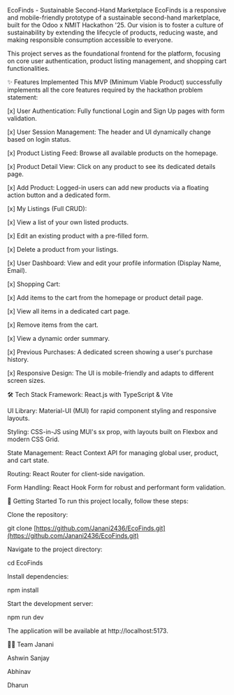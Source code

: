 EcoFinds - Sustainable Second-Hand Marketplace
EcoFinds is a responsive and mobile-friendly prototype of a sustainable second-hand marketplace, built for the Odoo x NMIT Hackathon '25. Our vision is to foster a culture of sustainability by extending the lifecycle of products, reducing waste, and making responsible consumption accessible to everyone.

This project serves as the foundational frontend for the platform, focusing on core user authentication, product listing management, and shopping cart functionalities.

✨ Features Implemented
This MVP (Minimum Viable Product) successfully implements all the core features required by the hackathon problem statement:

[x] User Authentication: Fully functional Login and Sign Up pages with form validation.

[x] User Session Management: The header and UI dynamically change based on login status.

[x] Product Listing Feed: Browse all available products on the homepage.

[x] Product Detail View: Click on any product to see its dedicated details page.

[x] Add Product: Logged-in users can add new products via a floating action button and a dedicated form.

[x] My Listings (Full CRUD):

[x] View a list of your own listed products.

[x] Edit an existing product with a pre-filled form.

[x] Delete a product from your listings.

[x] User Dashboard: View and edit your profile information (Display Name, Email).

[x] Shopping Cart:

[x] Add items to the cart from the homepage or product detail page.

[x] View all items in a dedicated cart page.

[x] Remove items from the cart.

[x] View a dynamic order summary.

[x] Previous Purchases: A dedicated screen showing a user's purchase history.

[x] Responsive Design: The UI is mobile-friendly and adapts to different screen sizes.

🛠️ Tech Stack
Framework: React.js with TypeScript & Vite

UI Library: Material-UI (MUI) for rapid component styling and responsive layouts.

Styling: CSS-in-JS using MUI's sx prop, with layouts built on Flexbox and modern CSS Grid.

State Management: React Context API for managing global user, product, and cart state.

Routing: React Router for client-side navigation.

Form Handling: React Hook Form for robust and performant form validation.

🚀 Getting Started
To run this project locally, follow these steps:

Clone the repository:

git clone [https://github.com/Janani2436/EcoFinds.git](https://github.com/Janani2436/EcoFinds.git)

Navigate to the project directory:

cd EcoFinds

Install dependencies:

npm install

Start the development server:

npm run dev

The application will be available at http://localhost:5173.

🧑‍💻 Team
Janani

Ashwin Sanjay

Abhinav

Dharun
